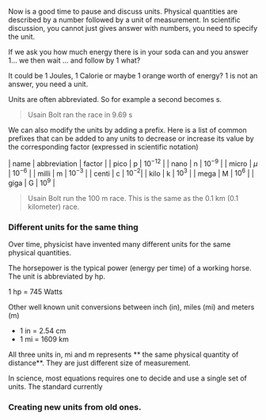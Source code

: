 Now is a good time to pause and discuss units. Physical quantities are described by a number followed by a unit of measurement. In scientific discussion, you cannot just gives answer with numbers, you need to specify the unit.

If we ask you how much energy there is in your soda can and you answer 1... we then wait ... and follow by 1 what?

It could be 1 Joules, 1 Calorie or maybe 1 orange worth of energy? 1 is not an answer, you need a unit. 

Units are often abbreviated. So for example a second becomes s. 

> Usain Bolt ran the race in 9.69 s

We can also modify the units by adding a prefix. Here is a list of common prefixes that can be added to any units to decrease or increase its value by the corresponding factor (expressed in scientific notation)
 
| name | abbreviation | factor |
| pico | p | $10^{-12}$ |
| nano | n | $10^{-9}$ |
| micro | $\mu$ | $10^{-6}$ |
| milli | m | $10^{-3}$ | 
| centi | c | $10^{-2}$|
| kilo | k | $10^3$ |
| mega | M | $10^6$ |
| giga | G | $10^9$ |

> Usain Bolt run the 100 m race. This is the same as the 0.1 km (0.1 kilometer) race. 

### Different units for the same thing

Over time, physicist have invented many different units for the same physical quantities. 

The horsepower is the typical power (energy per time) of a working horse. The unit is abbreviated by hp. 

1 hp = 745 Watts

Other well known unit conversions between inch (in), miles (mi) and meters (m)

* 1 in = 2.54 cm
* 1 mi = 1609 km

All three units in, mi and m represents ** the same physical quantity of distance**. They are just different size of measurement. 

In science, most equations requires one to decide and use a single set of units. The standard currently 

### Creating new units from old ones.
